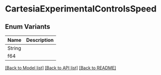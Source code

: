 # CartesiaExperimentalControlsSpeed

## Enum Variants

| Name | Description |
|---- | -----|
| String |  |
| f64 |  |

[[Back to Model list]](../README.md#documentation-for-models) [[Back to API list]](../README.md#documentation-for-api-endpoints) [[Back to README]](../README.md)


